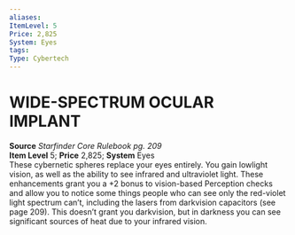 ```yaml
---
aliases: 
ItemLevel: 5
Price: 2,825
System: Eyes
tags: 
Type: Cybertech
---
```

# WIDE-SPECTRUM OCULAR IMPLANT
**Source** _Starfinder Core Rulebook pg. 209_  
**Item Level** 5; **Price** 2,825; **System** Eyes  
These cybernetic spheres replace your eyes entirely. You gain lowlight vision, as well as the ability to see infrared and ultraviolet light. These enhancements grant you a +2 bonus to vision-based Perception checks and allow you to notice some things people who can see only the red-violet light spectrum can’t, including the lasers from darkvision capacitors (see page 209). This doesn’t grant you darkvision, but in darkness you can see significant sources of heat due to your infrared vision.